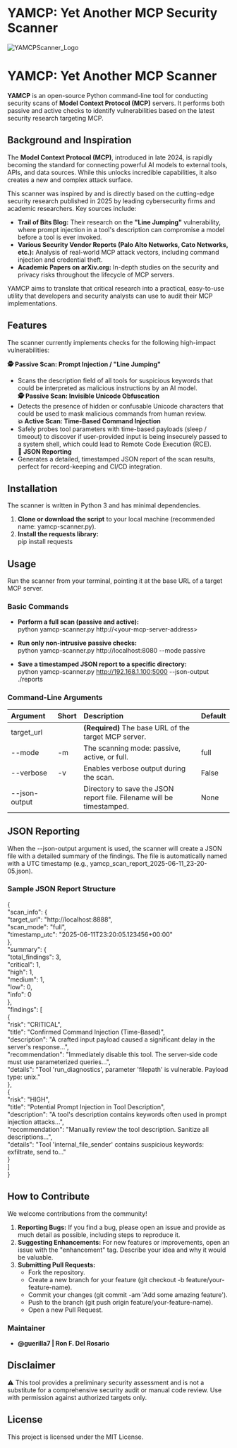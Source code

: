 # YAMCP: Yet Another MCP Security Scanner
![YAMCPScanner_Logo](https://github.com/user-attachments/assets/e01e2ff1-84c0-4930-9740-ad3c858340a9)

# **YAMCP: Yet Another MCP Scanner**

**YAMCP** is an open-source Python command-line tool for conducting security scans of **Model Context Protocol (MCP)** servers. It performs both passive and active checks to identify vulnerabilities based on the latest security research targeting MCP.

## **Background and Inspiration**

The **Model Context Protocol (MCP)**, introduced in late 2024, is rapidly becoming the standard for connecting powerful AI models to external tools, APIs, and data sources. While this unlocks incredible capabilities, it also creates a new and complex attack surface.

This scanner was inspired by and is directly based on the cutting-edge security research published in 2025 by leading cybersecurity firms and academic researchers. Key sources include:

* **Trail of Bits Blog:** Their research on the **"Line Jumping"** vulnerability, where prompt injection in a tool's description can compromise a model before a tool is ever invoked.  
* **Various Security Vendor Reports (Palo Alto Networks, Cato Networks, etc.):** Analysis of real-world MCP attack vectors, including command injection and credential theft.  
* **Academic Papers on arXiv.org:** In-depth studies on the security and privacy risks throughout the lifecycle of MCP servers.

YAMCP aims to translate that critical research into a practical, easy-to-use utility that developers and security analysts can use to audit their MCP implementations.

## **Features**

The scanner currently implements checks for the following high-impact vulnerabilities:

**🕵️ Passive Scan: Prompt Injection / "Line Jumping"**  
  * Scans the description field of all tools for suspicious keywords that could be interpreted as malicious instructions by an AI model.  
**🕵️ Passive Scan: Invisible Unicode Obfuscation**  
  * Detects the presence of hidden or confusable Unicode characters that could be used to mask malicious commands from human review.  
**💥 Active Scan: Time-Based Command Injection**  
  * Safely probes tool parameters with time-based payloads (sleep / timeout) to discover if user-provided input is being insecurely passed to a system shell, which could lead to Remote Code Execution (RCE).  
**📄 JSON Reporting**  
  * Generates a detailed, timestamped JSON report of the scan results, perfect for record-keeping and CI/CD integration.

## **Installation**

The scanner is written in Python 3 and has minimal dependencies.

1. **Clone or download the script** to your local machine (recommended name: yamcp-scanner.py).  
2. **Install the requests library:**  
   pip install requests

## **Usage**

Run the scanner from your terminal, pointing it at the base URL of a target MCP server.

### **Basic Commands**

* **Perform a full scan (passive and active):**  
  python yamcp-scanner.py http://\<your-mcp-server-address\>

* **Run only non-intrusive passive checks:**  
  python yamcp-scanner.py http://localhost:8080 \--mode passive

* **Save a timestamped JSON report to a specific directory:**  
  python yamcp-scanner.py http://192.168.1.100:5000 \--json-output ./reports

### **Command-Line Arguments**

| Argument | Short | Description | Default |
| :---- | :---- | :---- | :---- |
| target\_url |  | **(Required)** The base URL of the target MCP server. |  |
| \--mode | \-m | The scanning mode: passive, active, or full. | full |
| \--verbose | \-v | Enables verbose output during the scan. | False |
| \--json-output |  | Directory to save the JSON report file. Filename will be timestamped. | None |

## **JSON Reporting**

When the \--json-output argument is used, the scanner will create a JSON file with a detailed summary of the findings. The file is automatically named with a UTC timestamp (e.g., yamcp\_scan\_report\_2025-06-11\_23-20-05.json).

### **Sample JSON Report Structure**

{  
    "scan\_info": {  
        "target\_url": "http://localhost:8888",  
        "scan\_mode": "full",  
        "timestamp\_utc": "2025-06-11T23:20:05.123456+00:00"  
    },  
    "summary": {  
        "total\_findings": 3,  
        "critical": 1,  
        "high": 1,  
        "medium": 1,  
        "low": 0,  
        "info": 0  
    },  
    "findings": \[  
        {  
            "risk": "CRITICAL",  
            "title": "Confirmed Command Injection (Time-Based)",  
            "description": "A crafted input payload caused a significant delay in the server's response...",  
            "recommendation": "Immediately disable this tool. The server-side code must use parameterized queries...",  
            "details": "Tool 'run\_diagnostics', parameter 'filepath' is vulnerable. Payload type: unix."  
        },  
        {  
            "risk": "HIGH",  
            "title": "Potential Prompt Injection in Tool Description",  
            "description": "A tool's description contains keywords often used in prompt injection attacks...",  
            "recommendation": "Manually review the tool description. Sanitize all descriptions...",  
            "details": "Tool 'internal\_file\_sender' contains suspicious keywords: exfiltrate, send to..."  
        }  
    \]  
}

## **How to Contribute**

We welcome contributions from the community\!

1. **Reporting Bugs:** If you find a bug, please open an issue and provide as much detail as possible, including steps to reproduce it.  
2. **Suggesting Enhancements:** For new features or improvements, open an issue with the "enhancement" tag. Describe your idea and why it would be valuable.  
3. **Submitting Pull Requests:**  
   * Fork the repository.  
   * Create a new branch for your feature (git checkout \-b feature/your-feature-name).  
   * Commit your changes (git commit \-am 'Add some amazing feature').  
   * Push to the branch (git push origin feature/your-feature-name).  
   * Open a new Pull Request.

### **Maintainer**

* **@guerilla7 | Ron F. Del Rosario**

## **Disclaimer**

⚠️ This tool provides a preliminary security assessment and is not a substitute for a comprehensive security audit or manual code review. Use with permission against authorized targets only.

## **License**

This project is licensed under the MIT License.